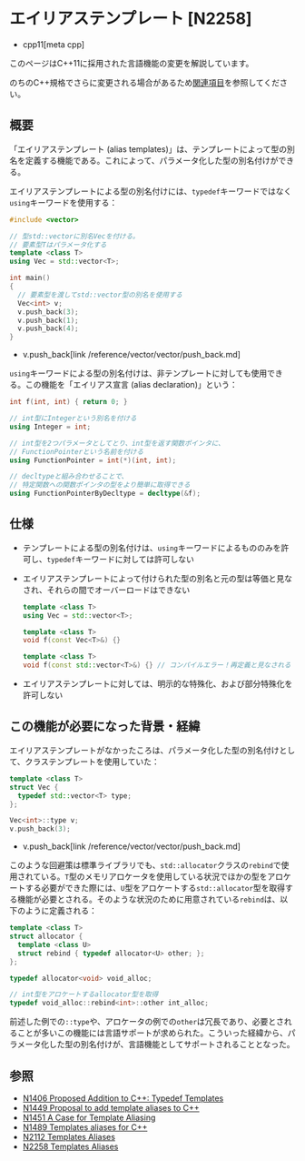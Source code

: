 # エイリアステンプレート [N2258]
* cpp11[meta cpp]

<!-- start lang caution -->

このページはC++11に採用された言語機能の変更を解説しています。

のちのC++規格でさらに変更される場合があるため[関連項目](#relative-page)を参照してください。

<!-- last lang caution -->

## 概要
「エイリアステンプレート (alias templates)」は、テンプレートによって型の別名を定義する機能である。これによって、パラメータ化した型の別名付けができる。

エイリアステンプレートによる型の別名付けには、`typedef`キーワードではなく`using`キーワードを使用する：

```cpp example
#include <vector>

// 型std::vectorに別名Vecを付ける。
// 要素型Tはパラメータ化する
template <class T>
using Vec = std::vector<T>;

int main()
{
  // 要素型を渡してstd::vector型の別名を使用する
  Vec<int> v;
  v.push_back(3);
  v.push_back(1);
  v.push_back(4);
}
```
* v.push_back[link /reference/vector/vector/push_back.md]

`using`キーワードによる型の別名付けは、非テンプレートに対しても使用できる。この機能を「エイリアス宣言 (alias declaration)」という：

```cpp
int f(int, int) { return 0; }

// int型にIntegerという別名を付ける
using Integer = int;

// int型を2つパラメータとしてとり、int型を返す関数ポインタに、
// FunctionPointerという名前を付ける
using FunctionPointer = int(*)(int, int);

// decltypeと組み合わせることで、
// 特定関数への関数ポインタの型をより簡単に取得できる
using FunctionPointerByDecltype = decltype(&f);
```


## 仕様
- テンプレートによる型の別名付けは、`using`キーワードによるもののみを許可し、`typedef`キーワードに対しては許可しない
- エイリアステンプレートによって付けられた型の別名と元の型は等価と見なされ、それらの間でオーバーロードはできない

    ```cpp
    template <class T>
    using Vec = std::vector<T>;

    template <class T>
    void f(const Vec<T>&) {}

    template <class T>
    void f(const std::vector<T>&) {} // コンパイルエラー！再定義と見なされる
    ```

- エイリアステンプレートに対しては、明示的な特殊化、および部分特殊化を許可しない


## この機能が必要になった背景・経緯
エイリアステンプレートがなかったころは、パラメータ化した型の別名付けとして、クラステンプレートを使用していた：

```cpp
template <class T>
struct Vec {
  typedef std::vector<T> type;
};

Vec<int>::type v;
v.push_back(3);
```
* v.push_back[link /reference/vector/vector/push_back.md]

このような回避策は標準ライブラリでも、`std::allocator`クラスの`rebind`で使用されている。`T`型のメモリアロケータを使用している状況でほかの型をアロケートする必要ができた際には、`U`型をアロケートする`std::allocator`型を取得する機能が必要とされる。そのような状況のために用意されている`rebind`は、以下のように定義される：

```cpp
template <class T>
struct allocator {
  template <class U>
  struct rebind { typedef allocator<U> other; };
};

typedef allocator<void> void_alloc;

// int型をアロケートするallocator型を取得
typedef void_alloc::rebind<int>::other int_alloc;
```

前述した例での`::type`や、アロケータの例での`other`は冗長であり、必要とされることが多いこの機能には言語サポートが求められた。こういった経緯から、パラメータ化した型の別名付けが、言語機能としてサポートされることとなった。


## 参照
- [N1406 Proposed Addition to C++: Typedef Templates](http://www.open-std.org/jtc1/sc22/wg21/docs/papers/2002/n1406.pdf)
- [N1449 Proposal to add template aliases to C++](http://www.open-std.org/jtc1/sc22/wg21/docs/papers/2003/n1449.pdf)
- [N1451 A Case for Template Aliasing](http://www.open-std.org/jtc1/sc22/wg21/docs/papers/2003/n1451.html)
- [N1489 Templates aliases for C++](http://www.open-std.org/jtc1/sc22/wg21/docs/papers/2003/n1489.pdf)
- [N2112 Templates Aliases](http://www.open-std.org/jtc1/sc22/wg21/docs/papers/2006/n2112.pdf)
- [N2258 Templates Aliases](http://www.open-std.org/jtc1/sc22/wg21/docs/papers/2007/n2258.pdf)
